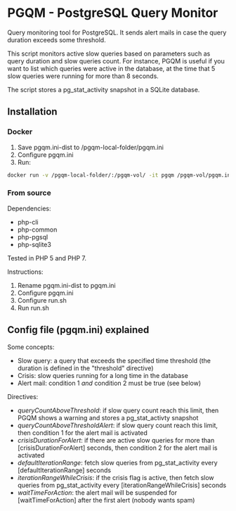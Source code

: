 PGQM - PostgreSQL Query Monitor
====

Query monitoring tool for PostgreSQL. It sends alert mails in case the query duration exceeds some threshold.

This script monitors active slow queries based on parameters such as query duration and  slow queries count. For instance, PGQM is useful if you want to list which queries were active in the database, at the time that 5 slow queries were running for more than 8 seconds.

The script stores a pg_stat_activity snapshot in a SQLite database.

## Installation

### Docker

1. Save pgqm.ini-dist to /pgqm-local-folder/pgqm.ini
2. Configure pgqm.ini
3. Run: 
```bash
docker run -v /pgqm-local-folder/:/pgqm-vol/ -it pgqm /pgqm-vol/pgqm.ini
```

### From source

Dependencies:
- php-cli
- php-common
- php-pgsql
- php-sqlite3

Tested in PHP 5 and PHP 7.

Instructions:
1. Rename pgqm.ini-dist to pgqm.ini
2. Configure pgqm.ini
3. Configure run.sh
4. Run run.sh

## Config file (pgqm.ini) explained

Some concepts:
- Slow query: a query that exceeds the specified time threshold (the duration is defined in the "threshold" directive)
- Crisis: slow queries running for a long time in the database
- Alert mail: condition 1 *and* condition 2 must be true (see below)

Directives:
- _queryCountAboveThreshold_: if slow query count reach this limit, then PGQM shows a warning and stores a pg_stat_activty snapshot
- _queryCountAboveThresholdAlert_: if slow query count reach this limit, then condition 1 for the alert mail is activated
- _crisisDurationForAlert_: if there are active slow queries for more than [crisisDurationForAlert] seconds, then condition 2 for the alert mail is activated
- _defaultIterationRange_: fetch slow queries from pg_stat_activity every [defaultIterationRange] seconds
- _iterationRangeWhileCrisis_: if the crisis flag is active, then fetch slow queries from pg_stat_activity every [iterationRangeWhileCrisis] seconds
- _waitTimeForAction_: the alert mail will be suspended for [waitTimeForAction] after the first alert (nobody wants spam)
